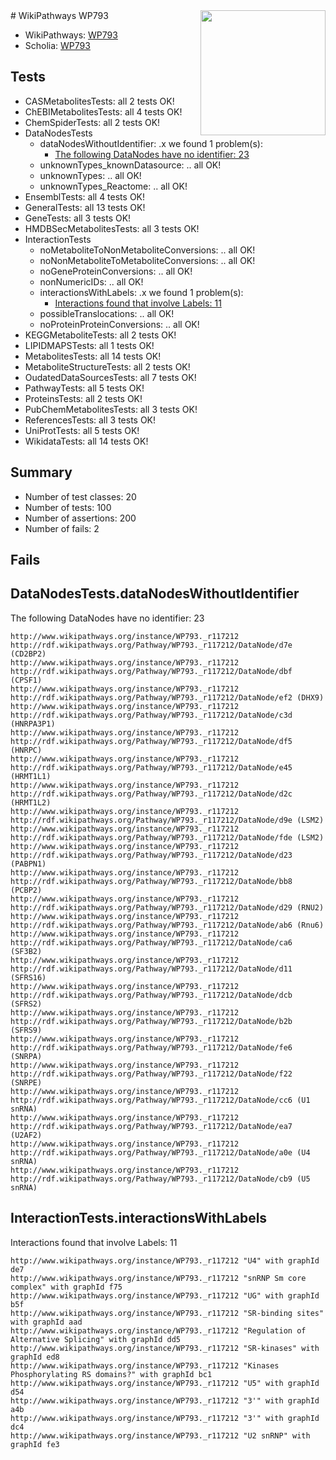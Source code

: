 <img style="float: right; width: 200px" src="https://upload.wikimedia.org/wikipedia/commons/thumb/8/83/Wplogo_with_text_500.png/640px-Wplogo_with_text_500.png" />
# WikiPathways WP793

* WikiPathways: [WP793](https://identifiers.org/wikipathways:WP793)
* Scholia: [WP793](https://scholia.toolforge.org/wikipathways/WP793)
## Tests
* CASMetabolitesTests: all 2 tests OK!
* ChEBIMetabolitesTests: all 4 tests OK!
* ChemSpiderTests: all 2 tests OK!
* DataNodesTests
    * dataNodesWithoutIdentifier: .x we found 1 problem(s):
        * [The following DataNodes have no identifier: 23](#8792c4b2)
    * unknownTypes_knownDatasource: .. all OK!
    * unknownTypes: .. all OK!
    * unknownTypes_Reactome: .. all OK!
* EnsemblTests: all 4 tests OK!
* GeneralTests: all 13 tests OK!
* GeneTests: all 3 tests OK!
* HMDBSecMetabolitesTests: all 3 tests OK!
* InteractionTests
    * noMetaboliteToNonMetaboliteConversions: .. all OK!
    * noNonMetaboliteToMetaboliteConversions: .. all OK!
    * noGeneProteinConversions: .. all OK!
    * nonNumericIDs: .. all OK!
    * interactionsWithLabels: .x we found 1 problem(s):
        * [Interactions found that involve Labels: 11](#fe97a8b9)
    * possibleTranslocations: .. all OK!
    * noProteinProteinConversions: .. all OK!
* KEGGMetaboliteTests: all 2 tests OK!
* LIPIDMAPSTests: all 1 tests OK!
* MetabolitesTests: all 14 tests OK!
* MetaboliteStructureTests: all 2 tests OK!
* OudatedDataSourcesTests: all 7 tests OK!
* PathwayTests: all 5 tests OK!
* ProteinsTests: all 2 tests OK!
* PubChemMetabolitesTests: all 3 tests OK!
* ReferencesTests: all 3 tests OK!
* UniProtTests: all 5 tests OK!
* WikidataTests: all 14 tests OK!


## Summary

* Number of test classes: 20
* Number of tests: 100
* Number of assertions: 200
* Number of fails: 2

## Fails

<a name="8792c4b2" />

## DataNodesTests.dataNodesWithoutIdentifier

The following DataNodes have no identifier: 23
```
http://www.wikipathways.org/instance/WP793._r117212 http://rdf.wikipathways.org/Pathway/WP793._r117212/DataNode/d7e (CD2BP2)
http://www.wikipathways.org/instance/WP793._r117212 http://rdf.wikipathways.org/Pathway/WP793._r117212/DataNode/dbf (CPSF1)
http://www.wikipathways.org/instance/WP793._r117212 http://rdf.wikipathways.org/Pathway/WP793._r117212/DataNode/ef2 (DHX9)
http://www.wikipathways.org/instance/WP793._r117212 http://rdf.wikipathways.org/Pathway/WP793._r117212/DataNode/c3d (HNRPA3P1)
http://www.wikipathways.org/instance/WP793._r117212 http://rdf.wikipathways.org/Pathway/WP793._r117212/DataNode/df5 (HNRPC)
http://www.wikipathways.org/instance/WP793._r117212 http://rdf.wikipathways.org/Pathway/WP793._r117212/DataNode/e45 (HRMT1L1)
http://www.wikipathways.org/instance/WP793._r117212 http://rdf.wikipathways.org/Pathway/WP793._r117212/DataNode/d2c (HRMT1L2)
http://www.wikipathways.org/instance/WP793._r117212 http://rdf.wikipathways.org/Pathway/WP793._r117212/DataNode/d9e (LSM2)
http://www.wikipathways.org/instance/WP793._r117212 http://rdf.wikipathways.org/Pathway/WP793._r117212/DataNode/fde (LSM2)
http://www.wikipathways.org/instance/WP793._r117212 http://rdf.wikipathways.org/Pathway/WP793._r117212/DataNode/d23 (PABPN1)
http://www.wikipathways.org/instance/WP793._r117212 http://rdf.wikipathways.org/Pathway/WP793._r117212/DataNode/bb8 (PCBP2)
http://www.wikipathways.org/instance/WP793._r117212 http://rdf.wikipathways.org/Pathway/WP793._r117212/DataNode/d29 (RNU2)
http://www.wikipathways.org/instance/WP793._r117212 http://rdf.wikipathways.org/Pathway/WP793._r117212/DataNode/ab6 (Rnu6)
http://www.wikipathways.org/instance/WP793._r117212 http://rdf.wikipathways.org/Pathway/WP793._r117212/DataNode/ca6 (SF3B2)
http://www.wikipathways.org/instance/WP793._r117212 http://rdf.wikipathways.org/Pathway/WP793._r117212/DataNode/d11 (SFRS16)
http://www.wikipathways.org/instance/WP793._r117212 http://rdf.wikipathways.org/Pathway/WP793._r117212/DataNode/dcb (SFRS2)
http://www.wikipathways.org/instance/WP793._r117212 http://rdf.wikipathways.org/Pathway/WP793._r117212/DataNode/b2b (SFRS9)
http://www.wikipathways.org/instance/WP793._r117212 http://rdf.wikipathways.org/Pathway/WP793._r117212/DataNode/fe6 (SNRPA)
http://www.wikipathways.org/instance/WP793._r117212 http://rdf.wikipathways.org/Pathway/WP793._r117212/DataNode/f22 (SNRPE)
http://www.wikipathways.org/instance/WP793._r117212 http://rdf.wikipathways.org/Pathway/WP793._r117212/DataNode/cc6 (U1 snRNA)
http://www.wikipathways.org/instance/WP793._r117212 http://rdf.wikipathways.org/Pathway/WP793._r117212/DataNode/ea7 (U2AF2)
http://www.wikipathways.org/instance/WP793._r117212 http://rdf.wikipathways.org/Pathway/WP793._r117212/DataNode/a0e (U4 snRNA)
http://www.wikipathways.org/instance/WP793._r117212 http://rdf.wikipathways.org/Pathway/WP793._r117212/DataNode/cb9 (U5 snRNA)
```

<a name="fe97a8b9" />

## InteractionTests.interactionsWithLabels

Interactions found that involve Labels: 11
```
http://www.wikipathways.org/instance/WP793._r117212 "U4" with graphId de7
http://www.wikipathways.org/instance/WP793._r117212 "snRNP Sm core complex" with graphId f75
http://www.wikipathways.org/instance/WP793._r117212 "UG" with graphId b5f
http://www.wikipathways.org/instance/WP793._r117212 "SR-binding sites" with graphId aad
http://www.wikipathways.org/instance/WP793._r117212 "Regulation of
Alternative Splicing" with graphId dd5
http://www.wikipathways.org/instance/WP793._r117212 "SR-kinases" with graphId ed8
http://www.wikipathways.org/instance/WP793._r117212 "Kinases Phosphorylating RS domains?" with graphId bc1
http://www.wikipathways.org/instance/WP793._r117212 "U5" with graphId d54
http://www.wikipathways.org/instance/WP793._r117212 "3'" with graphId a4b
http://www.wikipathways.org/instance/WP793._r117212 "3'" with graphId dc4
http://www.wikipathways.org/instance/WP793._r117212 "U2 snRNP" with graphId fe3
```

